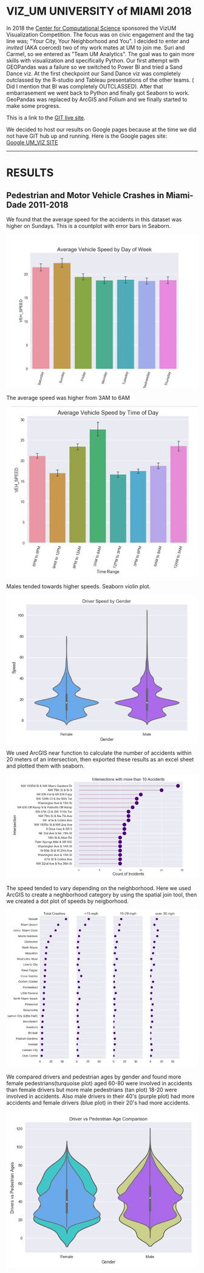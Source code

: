 # VIZ_UM UNIVERSITY of MIAMI 2018
In 2018 the [Center for Computational Science](https://ccs.miami.edu/) sponsored the VizUM Visualization Competition. The focus was on civic engagement and the tag line was; "Your City, Your Neighborhood and You". I decided to enter and *invited* (AKA coerced) two of my work mates at UM to join me. Suri and Carmel, so we entered as "Team UM Analytics". The goal was to gain more skills with visualization and specifically Python. 
Our first attempt with GEOPandas was a failure so we switched to Power BI and tried a Sand Dance viz. At the first checkpoint our Sand Dance viz was completely outclassed by the R-studio  and Tableau presentations of the other teams. ( Did I mention that BI was completely OUTCLASSED). After that embarrasement we went back to Python and finally got Seaborn to work. GeoPandas was replaced by ArcGIS and Folium and we finally started to make some progress.

This is a link to the [GIT live site](https://idoneo.github.io/VIZ_UM/).

We decided to host our results on Google pages because at the time we did not have GIT hub up and running. Here is the Google pages site:  
[Google UM_VIZ SITE](https://sites.google.com/view/umvizcompetition2018/home)

_______
# RESULTS

## Pedestrian and Motor Vehicle Crashes in Miami-Dade 2011-2018 

We found that the average speed for the accidents in this dataset was higher on Sundays. This is a countplot with error bars in Seaborn.

<img src= "/images/m .png" alt = "m"/>

The average speed was higher from 3AM to 6AM

<img src= "/images/n.JPG" alt = "n"/>

Males tended towards higher speeds. Seaborn violin plot.

<img src= "/images/spedbygender.JPG" alt = "spdgender"/>

We used ArcGIS near function to calculate the number of accidents within 20 meters of an intersection, then exported these results as an excel sheet and plotted them with seaborn. 

<img src= "/images/morethan10violet.JPG" alt = "intersections"/>

The speed tended to vary depending on the neighborhood. Here we used ArcGIS to create a neghborhood category by using the spatial join tool, then we created a dot plot of speeds by neigborhood.

<img src= "/images/suri'scrashes.JPG" alt = "spdneighborhood"/>

We compared drivers and pedestrian ages by gender and found more female pedestrians(turquoise plot) aged 60-80 were involved in accidents than female drivers but more male pedestrians (tan plot) 18-20 were involved in accidents. Also male drivers in their 40's (purple plot) had more accidents and female drivers (blue plot) in their 20's had more accidents.

<img src= "/images/compareage_dr_ped.JPG" alt = "ageDrPed"/>
